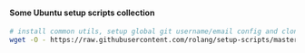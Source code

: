 #### Some Ubuntu setup scripts collection
```bash
# install common utils, setup global git username/email config and clone the repository into ~/setup-scripts
wget -O - https://raw.githubusercontent.com/rolang/setup-scripts/master/init.sh | GIT_USERNAME="Roman Langolf" GIT_USEREMAIL="pm@rolang.codes" bash
```
